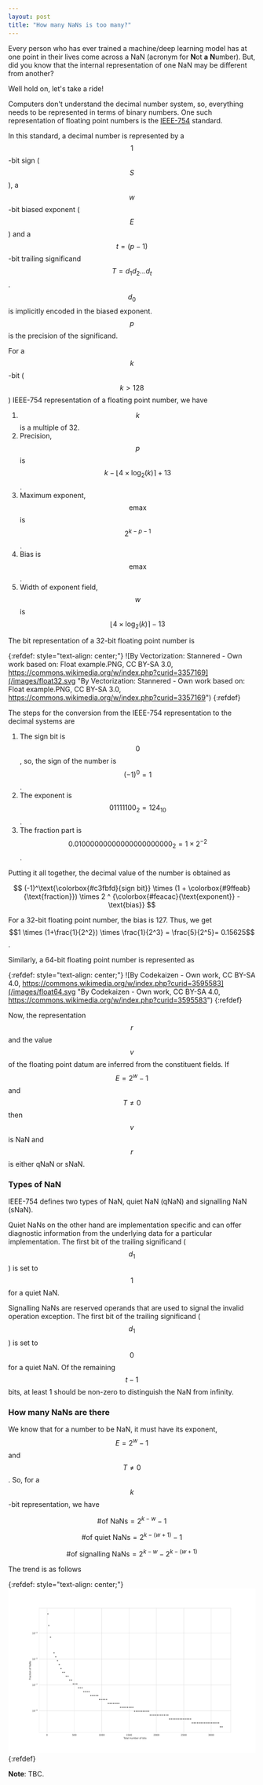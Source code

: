 ```yaml
---
layout: post
title: "How many NaNs is too many?"
---
```


Every person who has ever trained a machine/deep learning model has at one point in their lives come across a NaN (acronym for **N**ot **a** **N**umber). But, did you know that the internal representation of one NaN may be different from another?

Well hold on, let's take a ride!

Computers don't understand the decimal number system, so, everything needs to be represented in terms of binary numbers. One such representation of floating point numbers is the [IEEE-754](https://en.wikipedia.org/wiki/IEEE_754) standard.

In this standard, a decimal number is represented by a $$1$$-bit sign ($$S$$), a $$w$$-bit biased exponent ($$E$$) and a $$t = (p-1)$$-bit trailing significand $$T=d_1d_2...d_t$$. $$d_0$$ is implicitly encoded in the biased exponent. $$p$$ is the precision of the significand.

For a $$k$$-bit ($$k > 128$$) IEEE-754 representation of a floating point number, we have

1. $$k$$ is a multiple of 32.
2. Precision, $$p$$ is $$k - \lfloor 4 \times \log_2 (k) \rceil + 13$$.
3. Maximum exponent, $$\text{emax}$$ is $$2 ^ {k - p - 1}$$.
4. Bias is $$\text{emax}$$.
5. Width of exponent field, $$w$$ is $$\lfloor 4 \times \log_2 (k) \rceil - 13$$

The bit representation of a 32-bit floating point number is

{:refdef: style="text-align: center;"}
![By Vectorization: Stannered - Own work based on: Float example.PNG, CC BY-SA 3.0, https://commons.wikimedia.org/w/index.php?curid=3357169](/images/float32.svg "By Vectorization: Stannered - Own work based on: Float example.PNG, CC BY-SA 3.0, https://commons.wikimedia.org/w/index.php?curid=3357169")
{:refdef}

The steps for the conversion from the IEEE-754 representation to the decimal systems are

1. The sign bit is $$0$$, so, the sign of the number is $$(-1)^0 = 1$$.
2. The exponent is $$01111100_2 = 124_{10}$$.
3. The fraction part is $$0.01000000000000000000000_2 = 1 \times 2^{-2}$$.

Putting it all together, the decimal value of the number is obtained as

$$
(-1)^\text{\colorbox{#c3fbfd}{sign bit}} \times (1 + \colorbox{#9ffeab}{\text{fraction}}) \times 2 ^ {\colorbox{#feacac}{\text{exponent}} - \text{bias}}
$$

For a 32-bit floating point number, the bias is 127.
Thus, we get $$1 \times (1+\frac{1}{2^2}) \times \frac{1}{2^3} = \frac{5}{2^5}= 0.15625$$.

Similarly, a 64-bit floating point number is represented as

{:refdef: style="text-align: center;"}
![By Codekaizen - Own work, CC BY-SA 4.0, https://commons.wikimedia.org/w/index.php?curid=3595583](/images/float64.svg "By Codekaizen - Own work, CC BY-SA 4.0, https://commons.wikimedia.org/w/index.php?curid=3595583")
{:refdef}

Now, the representation $$r$$ and the value $$v$$ of the floating point datum are inferred from the constituent fields. If $$ E = 2^w -1 $$ and $$ T \ne 0 $$ then $$v$$ is NaN and $$r$$ is either qNaN or sNaN.

### Types of NaN

IEEE-754 defines two types of NaN, quiet NaN (qNaN) and signalling NaN (sNaN).

Quiet NaNs on the other hand are implementation specific and can offer diagnostic information from the underlying data for a particular implementation.
The first bit of the trailing significand ($$d_1$$) is set to $$1$$ for a quiet NaN.

Signalling NaNs are reserved operands that are used to signal the invalid operation exception.
The first bit of the trailing significand ($$d_1$$) is set to $$0$$ for a quiet NaN.
Of the remaining $$t-1$$ bits, at least 1 should be non-zero to distinguish the NaN from infinity.

### How many NaNs are there

We know that for a number to be NaN, it must have its exponent, $$ E = 2^w -1 $$ and $$ T \ne 0 $$.
So, for a $$k$$-bit representation, we have

$$ \text{\# of NaNs} = 2 ^ {k - w} - 1 $$

$$ \text{\# of quiet NaNs} = 2 ^ {k - (w + 1)} - 1 $$

$$ \text{\# of signalling NaNs} = 2 ^ {k - w} - 2 ^ {k - (w + 1)} $$

The trend is as follows

{:refdef: style="text-align: center;"}
![](/images/nanpercent.svg)
{:refdef}

**Note**: TBC.
